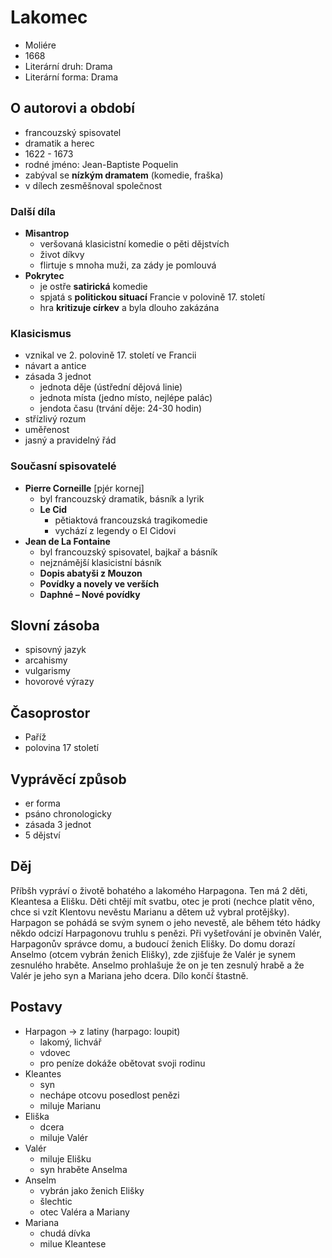 # Lakomec

- Moliére
- 1668
- Literární druh: Drama
- Literární forma: Drama

## O autorovi a období

- francouzský spisovatel
- dramatik a herec
- 1622 - 1673
- rodné jméno: Jean-Baptiste Poquelin
- zabýval se **nízkým dramatem** (komedie, fraška)
- v dílech zesměšnoval společnost

### Další díla

- **Misantrop**
  - veršovaná klasicistní komedie o pěti dějstvích
  - život díkvy
  - flirtuje s mnoha muži, za zády je pomlouvá
- **Pokrytec**
  - je ostře **satirická** komedie
  - spjatá s **politickou situací** Francie v polovině 17. století
  - hra **kritizuje církev** a byla dlouho zakázána

### Klasicismus

- vznikal ve 2. polovině 17. století ve Francii
- návart a antice
- zásada 3 jednot
  - jednota děje (ústřední dějová linie)
  - jednota místa (jedno místo, nejlépe palác)
  - jendota času (trvání děje: 24-30 hodin)
- střízlivý rozum
- uměřenost
- jasný a pravidelný řád

### Současní spisovatelé

- **Pierre Corneille** [pjér kornej]
  - byl francouzský dramatik, básník a lyrik
  - **Le Cid**
    - pětiaktová francouzská tragikomedie
    - vychází z legendy o El Cidovi
- **Jean de La Fontaine**
  - byl francouzský spisovatel, bajkař a básník
  - nejznámější klasicistní básník
  - **Dopis abatyši z Mouzon**
  - **Povídky a novely ve verších**
  - **Daphné – Nové povídky**

## Slovní zásoba

- spisovný jazyk
- arcahismy
- vulgarismy
- hovorové výrazy

## Časoprostor

- Paříž
- polovina 17 století

## Vyprávěcí způsob

- er forma
- psáno chronologicky
- zásada 3 jednot
- 5 dějství

## Děj

Příbšh vypráví o životě bohatého a lakomého Harpagona. Ten má 2 děti, Kleantesa a Elišku. Děti chtějí mít svatbu, otec je proti (nechce platit věno, chce si vzít Klentovu nevěstu Marianu a dětem už vybral protějšky). Harpagon se pohádá se svým synem o jeho nevestě, ale během této hádky někdo odcizí Harpagonovu truhlu s penězi. Při vyšetřování je obviněn Valér, Harpagonův správce domu, a budoucí ženich Elišky. Do domu dorazí Anselmo (otcem vybrán ženich Elišky), zde zjišťuje že Valér je synem zesnulého hraběte. Anselmo prohlašuje že on je ten zesnulý hrabě a že Valér je jeho syn a Mariana jeho dcera. Dílo končí štastně.

## Postavy

- Harpagon -> z latiny (harpago: loupit)
  - lakomý, lichvář
  - vdovec
  - pro peníze dokáže obětovat svoji rodinu
- Kleantes
  - syn
  - nechápe otcovu posedlost penězi
  - miluje Marianu
- Eliška
  - dcera
  - miluje Valér
- Valér
  - miluje Elišku
  - syn hraběte Anselma
- Anselm
  - vybrán jako ženich Elišky
  - šlechtic
  - otec Valéra a Mariany
- Mariana
  - chudá dívka
  - milue Kleantese
